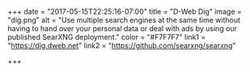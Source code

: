 +++
date = "2017-05-15T22:25:16-07:00"
title = "D-Web Dig"
image = "dig.png"
alt = "Use multiple search engines at the same time without having to hand over your personal data or deal with ads by using our published SearXNG deployment."
color = "#F7F7F7"
link1 = "https://dig.dweb.net"
link2 = "https://github.com/searxng/searxng"

+++
